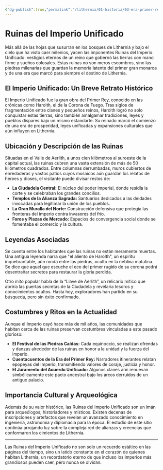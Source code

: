 ```yaml
---
{"dg-publish":true,"permalink":"/lithernia/01-historia/03-era-primer-rey/ruinas-del-imperio-unificado/","title":"Ruinas del Imperio Unificado","tags":["lithernia","lugar"]}
---
```


# Ruinas del Imperio Unificado

Más allá de las hojas que susurran en los bosques de Lithernia y bajo el cielo que ha visto caer milenios, yacen las imponentes Ruinas del Imperio Unificado: vestigios eternos de un reino que gobernó las tierras con mano firme y sueños colosales. Estas ruinas no son meros escombros, sino las piedras milenarias que guardan la memoria latente del primer gran monarca y de una era que marcó para siempre el destino de Lithernia.

## El Imperio Unificado: Un Breve Retrato Histórico

El Imperio Unificado fue la gran obra del Primer Rey, conocido en las crónicas como Harolth, el de la Corona de Fuego. Tras siglos de fragmentación entre clanes y pequeños reinos, Harolth logró no solo conquistar estas tierras, sino también amalgamar tradiciones, leyes y pueblos dispares bajo un mismo estandarte. Su reinado marcó el comienzo de una era de prosperidad, leyes unificadas y expansiones culturales que aún influyen en Lithernia.

## Ubicación y Descripción de las Ruinas

Situadas en el Valle de Aerlith, a unos cien kilómetros al suroeste de la capital actual, las ruinas cubren una vasta extensión de más de 50 kilómetros cuadrados. Entre columnas derrumbadas, muros cubiertos de enredaderas y vastos patios cuyos mosaicos aún guardan los relatos de héroes y dioses, el visitante puede divisar restos de:

- **La Ciudadela Central:** El núcleo del poder imperial, donde residía la corte y se celebraban los grandes concilios.
- **Templos de la Alianza Sagrada:** Santuarios dedicados a las deidades invocadas para legitimar la unión de los pueblos.
- **La Gran Muralla del Norte:** Construcción defensiva que protegía las fronteras del imperio contra invasores del frío.
- **Foros y Plazas de Mercado:** Espacios de convergencia social donde se fomentaba el comercio y la cultura.

## Leyendas Asociadas

Se cuenta entre los habitantes que las ruinas no están meramente muertas. Una antigua leyenda narra que "el aliento de Harolth", un espíritu inquebrantable, aún ronda entre las piedras, oculto en la neblina matutina. Se dice que aquel que escuche el eco del primer rugido de su corona podrá desentrañar secretos para restaurar la gloria perdida.

Otro mito popular habla de la “Llave de Aerlith”, un relicario mítico que abriría las puertas secretas de la Ciudadela y revelaría tesoros y conocimientos ocultos. Hasta hoy, exploradores han partido en su búsqueda, pero sin éxito confirmado.

## Costumbres y Ritos en la Actualidad

Aunque el Imperio cayó hace más de mil años, las comunidades que habitan cerca de las ruinas preservan costumbres vinculadas a este pasado glorioso:

- **El Festival de las Piedras Caídas:** Cada equinoccio, se realizan ofrendas y danzas alrededor de las ruinas en honor a la unidad y la fuerza del imperio.
- **Cuentacuentos de la Era del Primer Rey:** Narradores itinerantes relatan epopeyas del Imperio, transmitiendo valores de coraje, justicia y honor.
- **El Juramento del Acuerdo Unificado:** Algunos clanes aún renuevan simbólicamente este pacto ancestral bajo los arcos derruidos de un antiguo palacio.

## Importancia Cultural y Arqueológica

Además de su valor histórico, las Ruinas del Imperio Unificado son un imán para arqueólogos, historiadores y místicos. Existen decenas de inscripciones y artefactos que revelan un avanzado conocimiento en ingeniería, astronomía y diplomacia para la época. El estudio de este sitio continúa arrojando luz sobre la compleja red de alianzas y creencias que conformaron los cimientos de Lithernia.

---

Las Ruinas del Imperio Unificado no son solo un recuerdo estático en las páginas del tiempo, sino un latido constante en el corazón de quienes habitan Lithernia, un recordatorio eterno de que incluso los imperios más grandiosos pueden caer, pero nunca se olvidan.